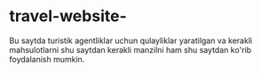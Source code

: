# travel-website-
Bu saytda turistik agentliklar uchun qulayliklar yaratilgan va kerakli mahsulotlarni shu saytdan kerakli manzilni ham shu saytdan ko'rib foydalanish mumkin.
